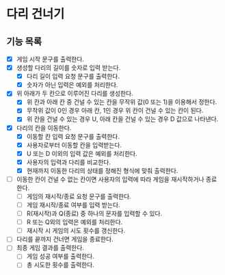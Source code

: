 # 다리 건너기

## 기능 목록

- [x] 게임 시작 문구를 출력한다.
- [x] 생성할 다리의 길이를 숫자로 입력 받는다.
    - [x] 다리 길이 입력 요청 문구를 출력한다.
    - [x] 숫자가 아닌 입력은 예외를 처리한다.
- [x] 위 아래가 두 칸으로 이루어진 다리를 생성한다.
    - [x] 위 칸과 아래 칸 중 건널 수 있는 칸을 무작위 값(0 또는 1)을 이용해서 정한다.
    - [x] 무작위 값이 0인 경우 아래 칸, 1인 경우 위 칸이 건널 수 있는 칸이 된다.
    - [x] 위 칸을 건널 수 있는 경우 U, 아래 칸을 건널 수 있는 경우 D 값으로 나타낸다.
- [x] 다리의 칸을 이동한다.
    - [x] 이동할 칸 입력 요청 문구를 출력한다.
    - [x] 사용자로부터 이동할 칸을 입력받는다.
    - [x] U 또는 D 이외의 입력 값은 예외를 처리한다.
    - [x] 사용자의 입력과 다리를 비교한다.
    - [x] 현재까지 이동한 다리의 상태를 정해진 형식에 맞춰 출력한다.
- [ ] 이동한 칸이 건널 수 없는 칸이면 사용자의 입력에 따라 게임을 재시작하거나 종료한다.
    - [ ] 게임의 재시작/종료 요청 문구를 출력한다.
    - [ ] 게임 재시작/종료 여부를 입력 받는다.
    - [ ] R(재시작)과 Q(종료) 중 하나의 문자를 입력할 수 있다.
    - [ ] R 또는 Q외의 입력은 예외를 처리한다.
    - [ ] 재시작 시 게임의 시도 횟수를 갱신한다.
- [ ] 다리를 끝까지 건너면 게임을 종료한다.
- [ ] 최종 게임 결과를 출력한다.
    - [ ] 게임 성공 여부를 출력한다.
    - [ ] 총 시도한 횟수를 출력한다.